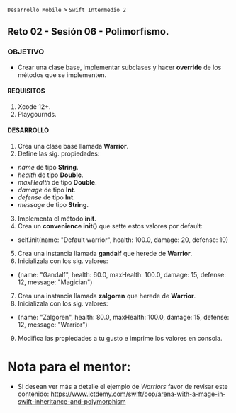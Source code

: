  `Desarrollo Mobile` > `Swift Intermedio 2`

## Reto 02 - Sesión 06 - Polimorfismo.

### OBJETIVO 

- Crear una clase base, implementar subclases y hacer **override** de los métodos que se implementen.

#### REQUISITOS 

1. Xcode 12+.
2. Playgournds.

#### DESARROLLO

1. Crea una clase base llamada **Warrior**.
2. Define las sig. propiedades:
* _name_ de tipo **String**.
* _health_ de tipo **Double**.
* _maxHealth_ de tipo **Double**.
* _damage_ de tipo **Int**.
* _defense_ de tipo **Int**.
* _message_ de tipo **String**.

3. Implementa el método **init**.
4. Crea un **convenience init()** que sette estos valores por default:
* self.init(name: "Default warrior", health: 100.0, damage: 20, defense: 10)

5. Crea una instancia llamada **gandalf** que herede de **Warrior**.
6. Inicializala con los sig. valores:
* (name: "Gandalf", health: 60.0, maxHealth: 100.0, damage: 15, defense: 12, message: "Magician")

7. Crea una instancia llamada **zalgoren** que herede de **Warrior**.
8. Inicializala con los sig. valores:
* (name: "Zalgoren", health: 80.0, maxHealth: 100.0, damage: 15, defense: 12, message: "Warrior")
9. Modifica las propiedades a tu gusto e imprime los valores en consola.

# Nota para el mentor:
* Si desean ver más a detalle el ejemplo de _Warriors_ favor de revisar este contenido:
https://www.ictdemy.com/swift/oop/arena-with-a-mage-in-swift-inheritance-and-polymorphism
